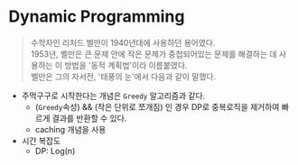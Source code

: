 
# Dynamic Programming
> 수학자인 리처드 벨만이 1940년대에 사용하던 용어였다. <br>
> 1953년, 벨만은 큰 문제 안에 작은 문제가 중첩되어있는 문제를 해결하는 데 사용하는 이 방법을 '동적 계획법'이라 이름붙였다.<br>
> 벨만은 그의 자서전, '태풍의 눈'에서 다음과 같이 말했다. 
  
* 주먹구구로 시작한다는 개념은 `Greedy` 알고리즘과 같다.
  * (`Greedy`속성) && (작은 단위로 쪼개짐) 인 경우 DP로 중복로직을 제거하여 빠르게 결과를 반환할 수 있다.
  * caching 개념을 사용
* 시간 복잡도
  * DP: Log(n)


